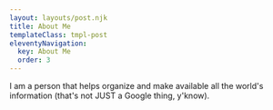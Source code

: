```yaml
---
layout: layouts/post.njk
title: About Me
templateClass: tmpl-post
eleventyNavigation:
  key: About Me
  order: 3
---
```


I am a person that helps organize and make available all the world's information (that's not JUST a Google thing, y'know).
